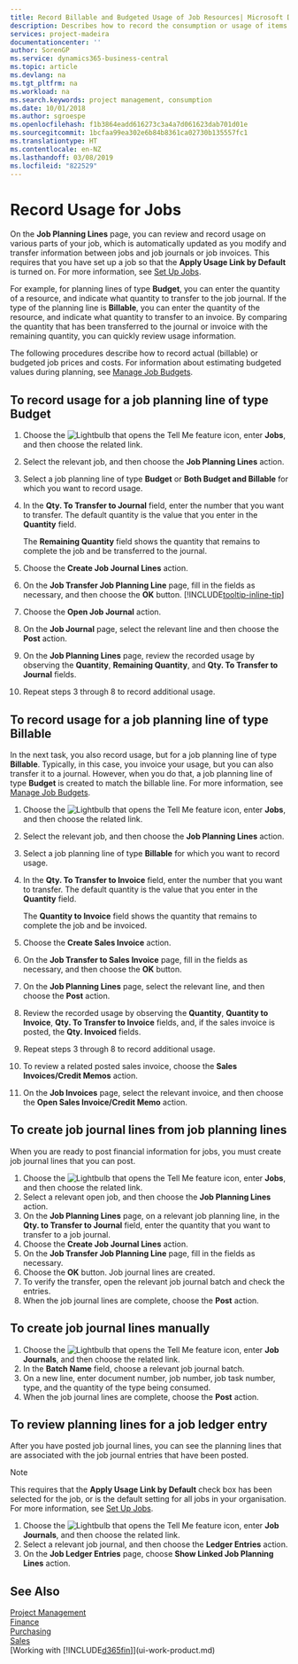 ```yaml
---
title: Record Billable and Budgeted Usage of Job Resources| Microsoft Docs
description: Describes how to record the consumption or usage of items or resources on jobs to facilitate project management.
services: project-madeira
documentationcenter: ''
author: SorenGP
ms.service: dynamics365-business-central
ms.topic: article
ms.devlang: na
ms.tgt_pltfrm: na
ms.workload: na
ms.search.keywords: project management, consumption
ms.date: 10/01/2018
ms.author: sgroespe
ms.openlocfilehash: f1b3864eadd616273c3a4a7d061623dab701d01e
ms.sourcegitcommit: 1bcfaa99ea302e6b84b8361ca02730b135557fc1
ms.translationtype: HT
ms.contentlocale: en-NZ
ms.lasthandoff: 03/08/2019
ms.locfileid: "822529"
---
```

# <a name="record-usage-for-jobs"></a>Record Usage for Jobs
On the **Job Planning Lines** page, you can review and record usage on various parts of your job, which is automatically updated as you modify and transfer information between jobs and job journals or job invoices. This requires that you have set up a job so that the **Apply Usage Link by Default** is turned on. For more information, see [Set Up Jobs](projects-how-setup-jobs.md).  

For example, for planning lines of type **Budget**, you can enter the quantity of a resource, and indicate what quantity to transfer to the job journal. If the type of the planning line is **Billable**, you can enter the quantity of the resource, and indicate what quantity to transfer to an invoice. By comparing the quantity that has been transferred to the journal or invoice with the remaining quantity, you can quickly review usage information.

The following procedures describe how to record actual (billable) or budgeted job prices and costs. For information about estimating budgeted values during planning, see [Manage Job Budgets](projects-how-manage-budgets.md).

## <a name="to-record-usage-for-a-job-planning-line-of-type-budget"></a>To record usage for a job planning line of type Budget
1. Choose the ![Lightbulb that opens the Tell Me feature](media/ui-search/search_small.png "Tell me what you want to do") icon, enter **Jobs**, and then choose the related link.  
2. Select the relevant job, and then choose the **Job Planning Lines** action.
3. Select a job planning line of type **Budget** or **Both Budget and Billable** for which you want to record usage.
4. In the **Qty. To Transfer to Journal** field, enter the number that you want to transfer. The default quantity is the value that you enter in the **Quantity** field.

    The **Remaining Quantity** field shows the quantity that remains to complete the job and be transferred to the journal.  
5. Choose the **Create Job Journal Lines** action.
6. On the **Job Transfer Job Planning Line** page, fill in the fields as necessary, and then choose the **OK** button. [!INCLUDE[tooltip-inline-tip](includes/tooltip-inline-tip_md.md)]
7. Choose the **Open Job Journal** action.  
8. On the **Job Journal** page, select the relevant line and then choose the **Post** action.
9. On the **Job Planning Lines** page, review the recorded usage by observing the **Quantity**, **Remaining Quantity**, and **Qty. To Transfer to Journal** fields.  
10. Repeat steps 3 through 8 to record additional usage.  

## <a name="to-record-usage-for-a-job-planning-line-of-type-billable"></a>To record usage for a job planning line of type Billable
In the next task, you also record usage, but for a job planning line of type **Billable**. Typically, in this case, you invoice your usage, but you can also transfer it to a journal. However, when you do that, a job planning line of type **Budget** is created to match the billable line. For more information, see [Manage Job Budgets](projects-how-manage-budgets.md).

1. Choose the ![Lightbulb that opens the Tell Me feature](media/ui-search/search_small.png "Tell me what you want to do") icon, enter **Jobs**, and then choose the related link.
2. Select the relevant job, and then choose the **Job Planning Lines** action.  
3. Select a job planning line of type **Billable** for which you want to record usage.
4. In the **Qty. To Transfer to Invoice** field, enter the number that you want to transfer. The default quantity is the value that you enter in the **Quantity** field.

    The **Quantity to Invoice** field shows the quantity that remains to complete the job and be invoiced.  
5. Choose the **Create Sales Invoice** action.
6. On the **Job Transfer to Sales Invoice** page, fill in the fields as necessary, and then choose the **OK** button.
7. On the **Job Planning Lines** page, select the relevant line, and then choose the **Post** action.
8. Review the recorded usage by observing the **Quantity**, **Quantity to Invoice**, **Qty. To Transfer to Invoice** fields, and, if the sales invoice is posted, the **Qty. Invoiced** fields.
9. Repeat steps 3 through 8 to record additional usage.  
10. To review a related posted sales invoice, choose the **Sales Invoices/Credit Memos** action.  
11. On the **Job Invoices** page, select the relevant invoice, and then choose the **Open Sales Invoice/Credit Memo** action.         

## <a name="to-create-job-journal-lines-from-job-planning-lines"></a>To create job journal lines from job planning lines
When you are ready to post financial information for jobs, you must create job journal lines that you can post.

1. Choose the ![Lightbulb that opens the Tell Me feature](media/ui-search/search_small.png "Tell me what you want to do") icon, enter **Jobs**, and then choose the related link.  
2. Select a relevant open job, and then choose the **Job Planning Lines** action.  
3. On the **Job Planning Lines** page, on a relevant job planning line, in the **Qty. to Transfer to Journal** field, enter the quantity that you want to transfer to a job journal.  
4. Choose the **Create Job Journal Lines** action.
5. On the **Job Transfer Job Planning Line** page, fill in the fields as necessary.  
6. Choose the **OK** button. Job journal lines are created.
7. To verify the transfer, open the relevant job journal batch and check the entries.  
8. When the job journal lines are complete, choose the **Post** action.  

## <a name="to-create-job-journal-lines-manually"></a>To create job journal lines manually
1. Choose the ![Lightbulb that opens the Tell Me feature](media/ui-search/search_small.png "Tell me what you want to do") icon, enter **Job Journals**, and then choose the related link.  
2. In the **Batch Name** field, choose a relevant job journal batch.  
3. On a new line, enter document number, job number, job task number, type, and the quantity of the type being consumed.  
4. When the job journal lines are complete, choose the **Post** action.  

## <a name="to-review-planning-lines-for-a-job-ledger-entry"></a>To review planning lines for a job ledger entry
After you have posted job journal lines, you can see the planning lines that are associated with the job journal entries that have been posted.

> [!NOTE]  
>   This requires that the **Apply Usage Link by Default** check box has been selected for the job, or is the default setting for all jobs in your organisation. For more information, see [Set Up Jobs](projects-how-setup-jobs.md).  

1. Choose the ![Lightbulb that opens the Tell Me feature](media/ui-search/search_small.png "Tell me what you want to do") icon, enter **Job Journals**, and then choose the related link.  
2. Select a relevant job journal, and then choose the **Ledger Entries** action.  
3. On the **Job Ledger Entries** page, choose **Show Linked Job Planning Lines** action.

## <a name="see-also"></a>See Also
[Project Management](projects-manage-projects.md)  
[Finance](finance.md)  
[Purchasing](purchasing-manage-purchasing.md)         
[Sales](sales-manage-sales.md)      
[Working with [!INCLUDE[d365fin](includes/d365fin_md.md)]](ui-work-product.md)  
